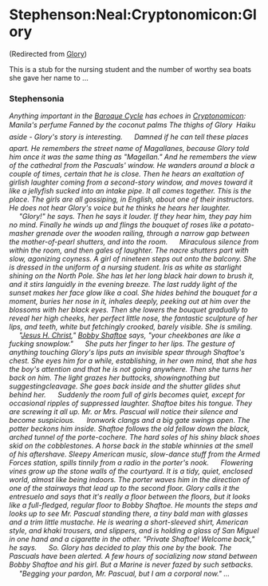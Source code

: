 
# Stephenson:Neal:Cryptonomicon:Glory

(Redirected from [Glory](/glory))

This is a stub for the nursing student and the number of worthy sea boats she gave her name to ...

### Stephensonia


*Anything important in the [Baroque Cycle](/baroque-cycle) has echoes in [Cryptonomicon](/cryptonomicon):
Manila's perfume
Fanned by the coconut palms
The thighs of Glory
 Haiku aside - Glory's story is interesting.
     Damned if he can tell these places apart. He remembers the street name of Magallanes, because Glory told him once it was the same thing as "Magellan." And he remembers the view of the cathedral from the Pascuals' window. He wanders around a block a couple of times, certain that he is close. Then he hears an exaltation of girlish laughter coming from a second-story window, and moves toward it like a jellyfish sucked into an intake pipe. It all comes together. This is the place. The girls are all gossiping, in English, about one of their instructors. He does not hear Glory's voice but he thinks he hears her laughter.
     "Glory!" he says. Then he says it louder. If they hear him, they pay him no mind. Finally he winds up and flings the bouquet of roses like a potato-masher grenade over the wooden railing, through a narrow gap between the mother-of-pearl shutters, and into the room.
     Miraculous silence from within the room, and then gales of laughter. The nacre shutters part with slow, agonizing coyness. A girl of nineteen steps out onto the balcony. She is dressed in the uniform of a nursing student. Iris as white as starlight shining on the North Pole. She has let her long black hair down to brush it, and it stirs languidly in the evening breeze. The last ruddy light of the sunset makes her face glow like a coal. She hides behind the bouquet for a moment, buries her nose in it, inhales deeply, peeking out at him over the blossoms with her black eyes. Then she lowers the bouquet gradually to reveal her high cheeks, her perfect little nose, the fantastic sculpture of her lips, and teeth, white but fetchingly crooked, barely visible. She is smiling.
     "[Jesus H. Christ](/jesus-h-christ)," [Bobby Shaftoe](/bobby-shaftoe) says, "your cheekbones are like a fucking snowplow."
     She puts her finger to her lips. The gesture of anything touching Glory's lips puts an invisible spear through Shaftoe's chest. She eyes him for a while, establishing, in her own mind, that she has the boy's attention and that he is not going anywhere. Then she turns her back on him. The light grazes her buttocks, showingnothing but suggestingcleavage. She goes back inside and the shutter glides shut behind her.
     Suddenly the room full of girls becomes quiet, except for occasional ripples of suppressed laughter. Shaftoe bites his tongue. They are screwing it all up. Mr. or Mrs. Pascual will notice their silence and become suspicious.
     Ironwork clangs and a big gate swings open. The potter beckons him inside. Shaftoe follows the old fellow down the black, arched tunnel of the porte-cochere. The hard soles of his shiny black shoes skid on the cobblestones. A horse back in the stable whinnies at the smell of his aftershave. Sleepy American music, slow-dance stuff from the Armed Forces station, spills tinnily from a radio in the porter's nook.
     Flowering vines grow up the stone walls of the courtyard. It is a tidy, quiet, enclosed world, almost like being indoors. The porter waves him in the direction of one of the stairways that lead up to the second floor. Glory calls it the entresuelo and says that it's really a floor between the floors, but it looks like a full-fledged, regular floor to Bobby Shaftoe. He mounts the steps and looks up to see Mr. Pascual standing there, a tiny bald man with glasses and a trim little mustache. He is wearing a short-sleeved shirt, American style, and khaki trousers, and slippers, and is holding a glass of San Miguel in one hand and a cigarette in the other. "Private Shaftoe! Welcome back," he says.
     So. Glory has decided to play this one by the book. The Pascuals have been alerted. A few hours of socializing now stand between Bobby Shaftoe and his girl. But a Marine is never fazed by such setbacks.
     "Begging your pardon, Mr. Pascual, but I am a corporal now." ...*

